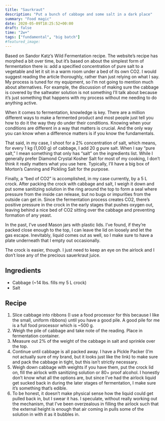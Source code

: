 ```yaml
---
title: "Saurkraut"
description: "Put a bunch of cabbage and some salt in a dark place"
summary: "Food magic"
date: 2020-05-09T18:25:52+00:00
draft: false
time: "2w+"
tags: ["fundamental", "big batch"]
#featured_image: 
---
```


Based on Sandor Katz’s Wild Fermentation recipe. The website’s recipe has morphed a bit over time, but it’s based on about the simplest form of fermentation there is: add a specified concentration of pure salt to a vegetable and let it sit in a warm room under a bed of its own CO2. I would suggest reading the article thoroughly, rather than just relying on what I say. My process is tuned for my equipment, so I’m not going to mention much about alternatives. For example, the discussion of making sure the cabbage is covered by the saltwater solution is not something I’ll talk about because it’s just something that happens with my process without me needing to do anything active.

When it comes to fermentation, knowledge is key. There are a million different ways to make a fermented product and most people just tell you how to do it the way they do under their conditions. Knowing when your conditions are different in a way that matters is crucial. And the only way you can know when a difference matters is if you know the fundamentals.

That said, in my case, I shoot for a 2% concentration of salt, which means, for every 1 kg (1,000 g) of cabbage, I add 20 g pure salt. When I say “pure salt,” I mean something that only has “salt” on the ingredients list. While I generally prefer Diamond Crystal Kosher Salt for most of my cooking, I don’t think it really matters what you use here. Typically, I’ll have a big box of Morton’s Canning and Pickling Salt for the purpose.

Finally, a “bed of CO2” is accomplished, in my case currently, by a 5 L crock. After packing the crock with cabbage and salt, I weigh it down and put some sanitizing solution in the ring around the top to form a seal where pressure from the inside can release, but no bugs or impurities from the outside can get in. Since the fermentation process creates CO2, there’s positive pressure in the crock in the early stages that pushes oxygen out, leaving behind a nice bed of CO2 sitting over the cabbage and preventing formation of any yeast.

In the past, I’ve used Mason jars with plastic lids. I’ve found, if they’re packed close enough to the top, I can leave the lid on loosely and let the gas escape. Inevitably, liquid comes out as well, so I make sure to have a plate underneath that I empty out occasionally.

The crock is easier, though. I just need to keep an eye on the airlock and I don’t lose any of the precious sauerkraut juice.

## Ingredients

- Cabbage (~14 lbs. fills my 5 L crock)
- Salt

## Recipe

1. Slice cabbage into ribbons (I use a food processor for this because I like the small, uniform ribbons) until you have a good pile. A good pile for me is a full food processor which is ~500 g.
1. Weigh the pile of cabbage and take note of the reading. Place in fermentation container.
1. Measure out 2% of the weight of the cabbage in salt and sprinkle over the top.
1. Continue until cabbage is all packed away. I have a Pickle Packer (I’m not actually sure of my brand, but it looks just like the link) to make sure and pack the cabbage in tight, but this isn’t strictly necessary.
1. Weigh down cabbage with weights if you have them, put the crock lid on, fill the airlock with sanitizing solution or 80+ proof alcohol. I honestly don’t know what all the options are, but since I’ve had the airlock liquid get sucked back in during the later stages of fermentation, I make sure it’s something that’s edible.
1. To be honest, it doesn’t make physical sense how the liquid could get pulled back in, but I swear it has. I speculate, without really working out the mechanism, that I’ve been overzealous in filling the airlock such that the external height is enough that air coming in pulls some of the solution in with it as it bubbles in.
